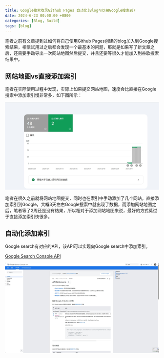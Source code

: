 ```yaml
---
title: Google搜索收录Github Pages 自动化(Blog可以被Google搜索到)
date: 2024-6-23 00:00:00 +0800
categories: [Blog, Build]
tags: [blog]
---
```


笔者之前有文章提到过如何将自己使用Github Pages创建的blog加入到Google搜索结果，相信试用过之后都会发现一个最基本的问题，那就是如果写了新文章之后，还需要手动导出一次网站地图然后提交，并且还要等很久才能加入到谷歌搜索结果中。

## 网站地图vs直接添加索引

笔者在实际使用过程中发现，实际上如果提交网站地图，速度会比直接在Google搜索中添加索引慢非常多，如下图所示：

![截图](/assets/image/2024/6/20240623011410.png)

笔者在很久之前就将网站地图提交，同时也在索引中手动添加了几个网站，直接添加索引到Google，大概3天左右Google搜索中就出现了数据，而添加网站地图之后，笔者等了2周还是没有结果，所以相对于添加网站地图来说，最好的方式莫过于直接添加索引快很多。

## 自动化添加索引

Google search有对应的API，该API可以实现向Google search中添加索引。

[Google Search Console API](https://developers.google.com/webmaster-tools/v1/api_reference_index?hl=zh-cn)

![截图](/assets/image/2024/6/20240623012100.png)
